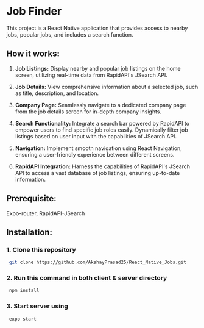 # Job Finder
This project is a React Native application that provides access to nearby jobs, popular jobs, and includes a search function.

## How it works:

1. **Job Listings:**
   Display nearby and popular job listings on the home screen, utilizing real-time data from RapidAPI's JSearch API.

2. **Job Details:**
    View comprehensive information about a selected job, such as title, description, and location.

3. **Company Page:**
    Seamlessly navigate to a dedicated company page from the job details screen for in-depth company insights.

4. **Search Functionality:**
    Integrate a search bar powered by RapidAPI to empower users to find specific job roles easily.
    Dynamically filter job listings based on user input with the capabilities of JSearch API.

5. **Navigation:**
    Implement smooth navigation using React Navigation, ensuring a user-friendly experience between different screens.

6. **RapidAPI Integration:**
    Harness the capabilities of RapidAPI's JSearch API to access a vast database of job listings, ensuring up-to-date information.

## Prerequisite:
Expo-router, RapidAPI-JSearch

## Installation:

### 1. Clone this repository
``` bash
 git clone https://github.com/AkshayPrasad25/React_Native_Jobs.git
```
### 2. Run this command in both client & server directory
``` bash
 npm install
```
### 3. Start server using
``` bash
 expo start
```



